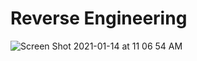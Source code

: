 # Reverse Engineering

![Screen Shot 2021-01-14 at 11 06 54 AM](https://user-images.githubusercontent.com/60681276/104624023-adec7e00-5658-11eb-9f33-28cf29e6eadc.png)
